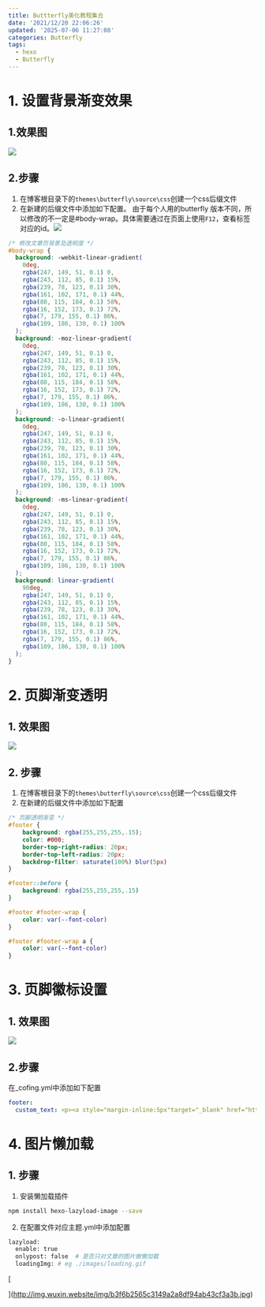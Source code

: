 ```yaml
---
title: Buttterfly美化教程集合
date: '2021/12/20 22:06:26'
updated: '2025-07-06 11:27:08'
categories: Butterfly
tags:
  - hexo
  - Butterfly
---
```

# 1. 设置背景渐变效果
## 1.效果图
![](/images/1ce129e52d2f6fa640b2dda888b6d2aa.png)



## 2.步骤


1. 在博客根目录下的`themes\butterfly\source\css`创建一个css后缀文件
2. 在新建的后缀文件中添加如下配置。 由于每个人用的butterfly 版本不同，所以修改的不一定是#body-wrap。具体需要通过在页面上使用`F12`，查看标签对应的id。![](/images/f55339dcccefd5f7c58b5080f049cc70.png)

```css
/* 修改文章页背景及透明度 */
#body-wrap {
  background: -webkit-linear-gradient(
    0deg,
    rgba(247, 149, 51, 0.1) 0,
    rgba(243, 112, 85, 0.1) 15%,
    rgba(239, 78, 123, 0.1) 30%,
    rgba(161, 102, 171, 0.1) 44%,
    rgba(80, 115, 184, 0.1) 58%,
    rgba(16, 152, 173, 0.1) 72%,
    rgba(7, 179, 155, 0.1) 86%,
    rgba(109, 186, 130, 0.1) 100%
  );
  background: -moz-linear-gradient(
    0deg,
    rgba(247, 149, 51, 0.1) 0,
    rgba(243, 112, 85, 0.1) 15%,
    rgba(239, 78, 123, 0.1) 30%,
    rgba(161, 102, 171, 0.1) 44%,
    rgba(80, 115, 184, 0.1) 58%,
    rgba(16, 152, 173, 0.1) 72%,
    rgba(7, 179, 155, 0.1) 86%,
    rgba(109, 186, 130, 0.1) 100%
  );
  background: -o-linear-gradient(
    0deg,
    rgba(247, 149, 51, 0.1) 0,
    rgba(243, 112, 85, 0.1) 15%,
    rgba(239, 78, 123, 0.1) 30%,
    rgba(161, 102, 171, 0.1) 44%,
    rgba(80, 115, 184, 0.1) 58%,
    rgba(16, 152, 173, 0.1) 72%,
    rgba(7, 179, 155, 0.1) 86%,
    rgba(109, 186, 130, 0.1) 100%
  );
  background: -ms-linear-gradient(
    0deg,
    rgba(247, 149, 51, 0.1) 0,
    rgba(243, 112, 85, 0.1) 15%,
    rgba(239, 78, 123, 0.1) 30%,
    rgba(161, 102, 171, 0.1) 44%,
    rgba(80, 115, 184, 0.1) 58%,
    rgba(16, 152, 173, 0.1) 72%,
    rgba(7, 179, 155, 0.1) 86%,
    rgba(109, 186, 130, 0.1) 100%
  );
  background: linear-gradient(
    90deg,
    rgba(247, 149, 51, 0.1) 0,
    rgba(243, 112, 85, 0.1) 15%,
    rgba(239, 78, 123, 0.1) 30%,
    rgba(161, 102, 171, 0.1) 44%,
    rgba(80, 115, 184, 0.1) 58%,
    rgba(16, 152, 173, 0.1) 72%,
    rgba(7, 179, 155, 0.1) 86%,
    rgba(109, 186, 130, 0.1) 100%
  );
}

```





# 2. 页脚渐变透明
## 1. 效果图
![](/images/94decede6f8e35f4e26e1ab04ce9e8b9.png)



## 2. 步骤
1. 在博客根目录下的`themes\butterfly\source\css`创建一个css后缀文件
2. 在新建的后缀文件中添加如下配置

```css
/* 页脚透明渐变 */
#footer {
    background: rgba(255,255,255,.15);
    color: #000;
    border-top-right-radius: 20px;
    border-top-left-radius: 20px;
    backdrop-filter: saturate(100%) blur(5px)
}

#footer::before {
    background: rgba(255,255,255,.15)
}

#footer #footer-wrap {
    color: var(--font-color)
}

#footer #footer-wrap a {
    color: var(--font-color)
}
```







# 3. 页脚徽标设置
## 1. 效果图
![](/images/6178258757ec9b06967a9ce88097b945.png)



## 2.步骤
在_cofing.yml中添加如下配置

```yaml
footer:
  custom_text: <p><a style="margin-inline:5px"target="_blank" href="https://hexo.io/"><img src="https://img.shields.io/badge/Frame-Hexo-blue?style=flat&logo=hexo" title="博客框架为 Hexo" alt="HEXO"></a><a style="margin-inline:5px"target="_blank" href="https://butterfly.js.org/"><img src="https://img.shields.io/badge/Theme-Butterfly-6513df?style=flat&logo=bitdefender" title="主题采用 Butterfly" alt="Butterfly"></a><a style="margin-inline:5px"target="_blank" href="https://www.jsdelivr.com/"><img src="https://img.shields.io/badge/CDN-jsDelivr-orange?style=flat&logo=jsDelivr" title="本站使用 Jsdelivr 为静态资源提供CDN加速" alt="Jsdelivr"></a><a style="margin-inline:5px"target="_blank" href="https://github.com/"><img src="https://img.shields.io/badge/Source-Github-d021d6?style=flat&logo=GitHub" title="本站项目由 GitHub 托管" alt="GitHub"></a><a style="margin-inline:5px"target="_blank"href="http://creativecommons.org/licenses/by-nc-sa/4.0/"><img src="https://img.shields.io/badge/Copyright-BY--NC--SA%204.0-d42328?style=flat&logo=Claris" alt="img" title="本站采用知识共享署名-非商业性使用-相同方式共享4.0国际许可协议进行许可"></a></p> 
```







# 4. 图片懒加载


## 1. 步骤
1. 安装懒加载插件

```bash
npm install hexo-lazyload-image --save
```

2. 在配置文件对应主题.yml中添加配置

```bash
lazyload:
  enable: true 
  onlypost: false  # 是否只对文章的图片做懒加载
  loadingImg: # eg ./images/loading.gif
```

[  
  
](http://img.wuxin.website/img/b3f6b2565c3149a2a8df94ab43cf3a3b.jpg)

